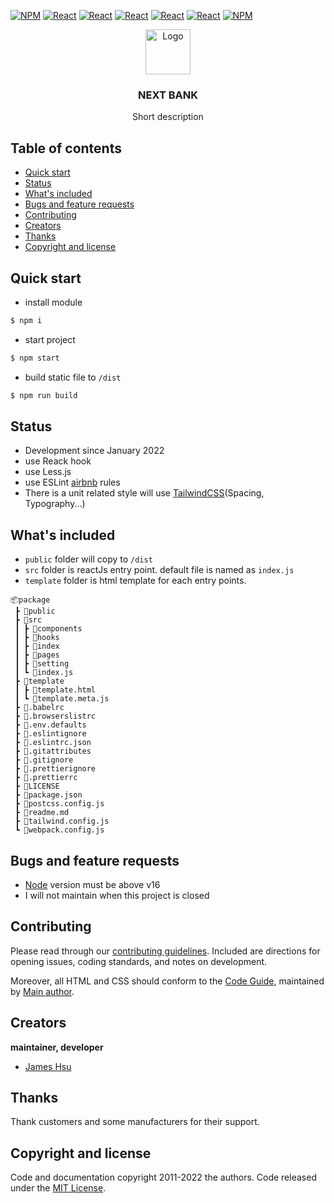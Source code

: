 [![NPM](https://img.shields.io/badge/NPM-ba443f?style=for-the-badge&logo=npm&logoColor=white)](https://www.npmjs.com/)
[![React](https://img.shields.io/badge/Node.js-43853D?style=for-the-badge&logo=node.js&logoColor=white)](https://nodejs.org/en/)
[![React](https://img.shields.io/badge/-ReactJs-61DAFB?style=for-the-badge&logo=react&logoColor=white)](https://zh-hant.reactjs.org/)
[![React](https://img.shields.io/badge/Less-1d365d?style=for-the-badge&logo=less&logoColor=white)](https://lesscss.org/)
[![React](https://img.shields.io/badge/HTML5-E34F26?style=for-the-badge&logo=html5&logoColor=white)](https://www.w3schools.com/html/)
[![React](https://img.shields.io/badge/-CSS3-1572B6?style=for-the-badge&logo=css3&logoColor=white)](https://www.w3schools.com/css/)
[![NPM](https://img.shields.io/badge/DEV-Jameshsu1125-9cf?style=for-the-badge)](https://www.npmjs.com/~jameshsu1125)

<p align="center">
  <a href="https://github.com/jameshsu1125">
    <img src="https://user-images.githubusercontent.com/70932507/188534539-a68734ac-9330-4fe0-bc49-5fa85116493e.png" alt="Logo" width=72 height=72>
  </a>
  <h3 align="center">NEXT BANK</h3>
  <p align="center">
    Short description   
  </p>
</p>

## Table of contents

- [Quick start](#quick-start)
- [Status](#status)
- [What's included](#whats-included)
- [Bugs and feature requests](#bugs-and-feature-requests)
- [Contributing](#contributing)
- [Creators](#creators)
- [Thanks](#thanks)
- [Copyright and license](#copyright-and-license)

## Quick start

- install module

```sh
$ npm i
```

- start project

```sh
$ npm start
```

- build static file to `/dist`

```sh
$ npm run build
```

## Status

- Development since January 2022
- use Reack hook
- use Less.js
- use ESLint [airbnb](https://github.com/airbnb/javascript) rules
- There is a unit related style will use [TailwindCSS](https://tailwindcss.com/docs/padding)(Spacing, Typography...)

## What's included

- `public` folder will copy to `/dist`
- `src` folder is reactJs entry point. default file is named as `index.js`
- `template` folder is html template for each entry points.

```text
📦package
 ┣ 📂public
 ┣ 📂src
 ┃ ┣ 📂components
 ┃ ┣ 📂hooks
 ┃ ┣ 📂index
 ┃ ┣ 📂pages
 ┃ ┣ 📂setting
 ┃ ┗ 📜index.js
 ┣ 📂template
 ┃ ┣ 📜template.html
 ┃ ┗ 📜template.meta.js
 ┣ 📜.babelrc
 ┣ 📜.browserslistrc
 ┣ 📜.env.defaults
 ┣ 📜.eslintignore
 ┣ 📜.eslintrc.json
 ┣ 📜.gitattributes
 ┣ 📜.gitignore
 ┣ 📜.prettierignore
 ┣ 📜.prettierrc
 ┣ 📜LICENSE
 ┣ 📜package.json
 ┣ 📜postcss.config.js
 ┣ 📜readme.md
 ┣ 📜tailwind.config.js
 ┗ 📜webpack.config.js
```

## Bugs and feature requests

- [Node](https://nodejs.org/en/) version must be above v16
- I will not maintain when this project is closed

## Contributing

Please read through our [contributing guidelines](https://github.com/github/docs/blob/main/CONTRIBUTING.md). Included are directions for opening issues, coding standards, and notes on development.

Moreover, all HTML and CSS should conform to the [Code Guide](https://github.com/airbnb/javascript), maintained by [Main author](https://github.com/jameshsu1125).

## Creators

**maintainer, developer**

- [James Hsu](https://github.com/jameshsu1125)

## Thanks

Thank customers and some manufacturers for their support.

## Copyright and license

Code and documentation copyright 2011-2022 the authors. Code released under the [MIT License](https://reponame/blob/master/LICENSE).

<!-- open -n -a /Applications/Google\ Chrome.app/Contents/MacOS/Google\ Chrome --args --user-data-dir="/tmp/chrome_dev_test" --disable-web-security -->
